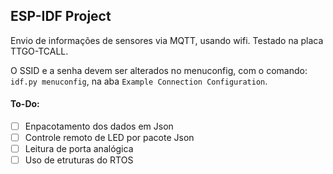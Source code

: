 ## ESP-IDF Project

Envio de informações de sensores via MQTT, usando wifi. Testado na placa TTGO-TCALL.

O SSID e a senha devem ser alterados no menuconfig, com o comando: `idf.py menuconfig`, na aba `Example Connection Configuration`.

#### To-Do:
- [ ] Enpacotamento dos dados em Json
- [ ] Controle remoto de LED por pacote Json 
- [ ] Leitura de porta analógica
- [ ] Uso de etruturas do RTOS
